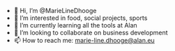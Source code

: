 - 👋 Hi, I’m @MarieLineDhooge
- 👀 I’m interested in food, social projects, sports
- 🌱 I’m currently learning all the tools at Alan
- 💞️ I’m looking to collaborate on business development
- 📫 How to reach me: marie-line.dhooge@alan.eu

<!---
MarieLineDhooge/MarieLineDhooge is a ✨ special ✨ repository because its `README.md` (this file) appears on your GitHub profile.
You can click the Preview link to take a look at your changes.
--->
